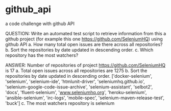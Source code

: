 # github_api
a code challenge with github API

QUESTION:
Write an automated test script to retrieve information from this a github project (for example this one https://github.com/SeleniumHQ) using github API
a. How many total open issues are there across all repositories?
b. Sort the repositories by date updated in descending order.
c. Which repository has the most watchers?

ANSWER: <run the script should be return another value>
Number of repositories of project https://github.com/SeleniumHQ is 17
a. Total open issues across all repositories are 1275
b. Sort the repositories by date updated in descending order.
['docker-selenium', 'selenium', 'selenium-ide', 'htmlunit-driver', 'seleniumhq.github.io', 'selenium-google-code-issue-archive', 'selenium-assistant', 'selbot2', 'docs', 'fluent-selenium', 'www.seleniumhq.org', 'heroku-selenium', 'ansible-selenium', 'irc-logs', 'mobile-spec', 'selenium-maven-release-test', 'buck']
c. The most watchers repository is selenium

